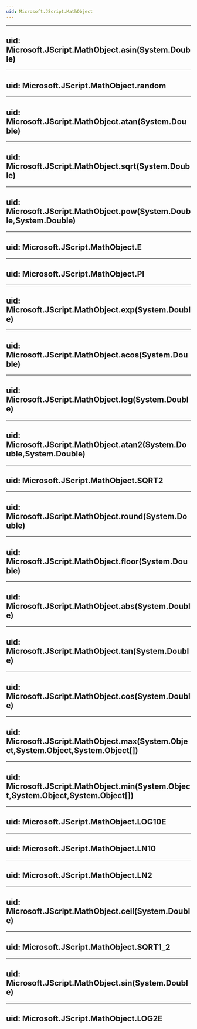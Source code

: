 ```yaml
---
uid: Microsoft.JScript.MathObject
---
```


---
uid: Microsoft.JScript.MathObject.asin(System.Double)
---

---
uid: Microsoft.JScript.MathObject.random
---

---
uid: Microsoft.JScript.MathObject.atan(System.Double)
---

---
uid: Microsoft.JScript.MathObject.sqrt(System.Double)
---

---
uid: Microsoft.JScript.MathObject.pow(System.Double,System.Double)
---

---
uid: Microsoft.JScript.MathObject.E
---

---
uid: Microsoft.JScript.MathObject.PI
---

---
uid: Microsoft.JScript.MathObject.exp(System.Double)
---

---
uid: Microsoft.JScript.MathObject.acos(System.Double)
---

---
uid: Microsoft.JScript.MathObject.log(System.Double)
---

---
uid: Microsoft.JScript.MathObject.atan2(System.Double,System.Double)
---

---
uid: Microsoft.JScript.MathObject.SQRT2
---

---
uid: Microsoft.JScript.MathObject.round(System.Double)
---

---
uid: Microsoft.JScript.MathObject.floor(System.Double)
---

---
uid: Microsoft.JScript.MathObject.abs(System.Double)
---

---
uid: Microsoft.JScript.MathObject.tan(System.Double)
---

---
uid: Microsoft.JScript.MathObject.cos(System.Double)
---

---
uid: Microsoft.JScript.MathObject.max(System.Object,System.Object,System.Object[])
---

---
uid: Microsoft.JScript.MathObject.min(System.Object,System.Object,System.Object[])
---

---
uid: Microsoft.JScript.MathObject.LOG10E
---

---
uid: Microsoft.JScript.MathObject.LN10
---

---
uid: Microsoft.JScript.MathObject.LN2
---

---
uid: Microsoft.JScript.MathObject.ceil(System.Double)
---

---
uid: Microsoft.JScript.MathObject.SQRT1_2
---

---
uid: Microsoft.JScript.MathObject.sin(System.Double)
---

---
uid: Microsoft.JScript.MathObject.LOG2E
---
